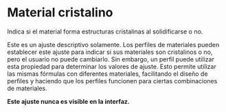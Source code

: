 Material cristalino
====
Indica si el material forma estructuras cristalinas al solidificarse o no.

Este es un ajuste descriptivo solamente. Los perfiles de materiales pueden establecer este ajuste para indicar si sus materiales son cristalinos o no, pero el usuario no puede cambiarlo. Sin embargo, un perfil puede utilizar esta propiedad para determinar los valores de ajuste. Esto permite utilizar las mismas fórmulas con diferentes materiales, facilitando el diseño de perfiles y haciendo que los perfiles funcionen para ciertas combinaciones de materiales.

**Este ajuste nunca es visible en la interfaz.**